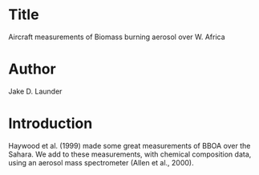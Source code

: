 # Title
Aircraft measurements of
Biomass burning aerosol over W. Africa

# Author
Jake D. Launder

# Introduction
Haywood et al. (1999) made some great measurements of BBOA over the Sahara.
We add to these measurements, with chemical composition data, using an aerosol mass spectrometer (Allen et al., 2000).